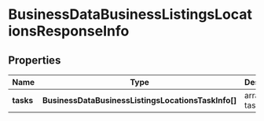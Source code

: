 # BusinessDataBusinessListingsLocationsResponseInfo

## Properties

| Name | Type | Description | Notes |
|------------ | ------------- | ------------- | -------------|
**tasks** | **BusinessDataBusinessListingsLocationsTaskInfo[]** | array of tasks |[optional]|